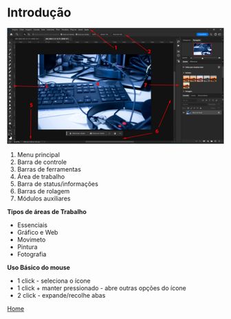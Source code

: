 # Introdução

![Interface de Trabalho](1.png)

1. Menu principal
2. Barra de controle
3. Barras de ferramentas
4. Área de trabalho
5. Barra de status/informações
6. Barras de rolagem
7. Módulos auxiliares

**Tipos de áreas de Trabalho**  
+ Essenciais
+ Gráfico e Web
+ Movimeto
+ Pintura
+ Fotografia

**Uso Básico do mouse**
+ 1 click - seleciona o ícone
+ 1 click + manter pressionado - abre outras opções do ícone
+ 2 click - expande/recolhe abas

[Home](../README.md)

